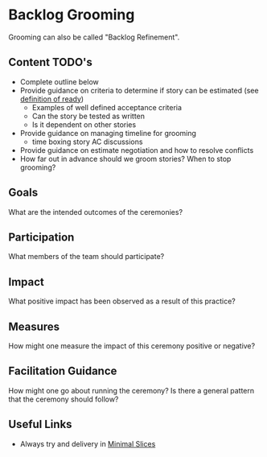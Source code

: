 # Backlog Grooming

Grooming can also be called "Backlog Refinement".

## Content TODO's

- Complete outline below
- Provide guidance on criteria to determine if story can be estimated (see [definition of ready](../team-agreements/definition-of-ready/readme.md**))
  - Examples of well defined acceptance criteria
  - Can the story be tested as written
  - Is it dependent on other stories
- Provide guidance on managing timeline for grooming
  - time boxing story AC discussions
- Provide guidance on estimate negotiation and how to resolve conflicts
- How far out in advance should we groom stories? When to stop grooming?

## Goals

What are the intended outcomes of the ceremonies?

## Participation

What members of the team should participate?

## Impact

What positive impact has been observed as a result of this practice?

## Measures

How might one measure the impact of this ceremony positive or negative?

## Facilitation Guidance

How might one go about running the ceremony? Is there a general pattern that the ceremony should follow?

## Useful Links

* Always try and delivery in [Minimal Slices](../minimal-slices.md)
